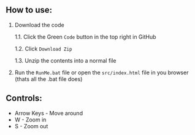 ## How to use:
1. Download the code
    
    1.1. Click the Green `Code` button in the top right in GitHub
    
    1.2. Click `Download Zip`
    
    1.3. Unzip the contents into a normal file
    
2. Run the `RunMe.bat` file or open the `src/index.html` file in you browser (thats all the .bat file does)

## Controls:

- Arrow Keys - Move around
- W - Zoom in
- S - Zoom out
